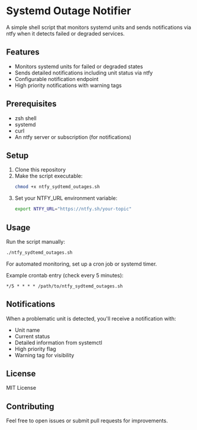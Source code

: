 # Systemd Outage Notifier

A simple shell script that monitors systemd units and sends notifications via ntfy when it detects failed or degraded services.

## Features

- Monitors systemd units for failed or degraded states
- Sends detailed notifications including unit status via ntfy
- Configurable notification endpoint
- High priority notifications with warning tags

## Prerequisites

- zsh shell
- systemd
- curl
- An ntfy server or subscription (for notifications)

## Setup

1. Clone this repository
2. Make the script executable:
   ```bash
   chmod +x ntfy_sydtemd_outages.sh
   ```
3. Set your NTFY_URL environment variable:
   ```bash
   export NTFY_URL="https://ntfy.sh/your-topic"
   ```

## Usage

Run the script manually:
```bash
./ntfy_sydtemd_outages.sh
```

For automated monitoring, set up a cron job or systemd timer.

Example crontab entry (check every 5 minutes):
```
*/5 * * * * /path/to/ntfy_sydtemd_outages.sh
```

## Notifications

When a problematic unit is detected, you'll receive a notification with:
- Unit name
- Current status
- Detailed information from systemctl
- High priority flag
- Warning tag for visibility

## License

MIT License

## Contributing

Feel free to open issues or submit pull requests for improvements.
